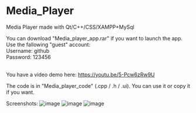 # Media_Player
Media Player made with Qt/C++/CSS/XAMPP+MySql

You can download "Media_player_app.rar" if you want to launch the app. </br>
Use the fallowing "guest" account: </br>
   Username: github </br>
   Password: 123456 </br> </br>
   
   
  
You have a video demo here: https://youtu.be/5-Pcw6zRw9U

The code is in "Media_player_code" (.cpp / .h / .ui). You can use it or copy it if you want.

Screenshots:
![image](https://user-images.githubusercontent.com/81375865/125929569-b8e7c658-cba0-4b64-ac6b-717827d9b1d7.png)
![image](https://user-images.githubusercontent.com/81375865/125929600-aa044278-2f3c-419f-886d-5e7fc0d40070.png)
![image](https://user-images.githubusercontent.com/81375865/125929673-3cec8b9e-49a4-418f-adb6-d6db5aa98e82.png)

